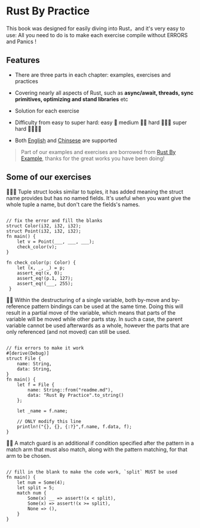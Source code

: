 # Rust By Practice
This book was designed for easily diving into Rust，and it's very easy to use: All you need to do is to make each exercise compile without ERRORS and Panics !
  
## Features

- There are three parts in each chapter: examples, exercises and practices
  
- Covering nearly all aspects of Rust, such as **async/await, threads, sync primitives, optimizing and stand libraries** etc
  
- Solution for each exercise
  
- Difficulty from easy to super hard: easy 🌟  medium 🌟🌟 hard 🌟🌟🌟  super hard 🌟🌟🌟🌟
  
- Both [English](https://practice.rs) and [Chinsese](https://zh.practice.rs) are supported

> Part of our examples and exercises are borrowed from [Rust By Example](https://github.com/rust-lang/rust-by-example), thanks for the great works you have been doing!

## Some of our exercises

🌟🌟🌟 Tuple struct looks similar to tuples, it has added meaning the struct name provides but has no named fields. It's useful when you want give the whole tuple a name, but don't care the fields's names.

```rust,editable

// fix the error and fill the blanks
struct Color(i32, i32, i32);
struct Point(i32, i32, i32);
fn main() {
    let v = Point(___, ___, ___);
    check_color(v);
}   

fn check_color(p: Color) {
    let (x, _, _) = p;
    assert_eq!(x, 0);
    assert_eq!(p.1, 127);
    assert_eq!(___, 255);
 }
```

🌟🌟 Within the destructuring of a single variable, both by-move and by-reference pattern bindings can be used at the same time. Doing this will result in a partial move of the variable, which means that parts of the variable will be moved while other parts stay. In such a case, the parent variable cannot be used afterwards as a whole, however the parts that are only referenced (and not moved) can still be used.
```rust,editable

// fix errors to make it work
#[derive(Debug)]
struct File {
    name: String,
    data: String,
}
fn main() {
    let f = File {
        name: String::from("readme.md"),
        data: "Rust By Practice".to_string()
    };

    let _name = f.name;

    // ONLY modify this line
    println!("{}, {}, {:?}",f.name, f.data, f);
} 
```

🌟🌟 A match guard is an additional if condition specified after the pattern in a match arm that must also match, along with the pattern matching, for that arm to be chosen.
```rust,editable

// fill in the blank to make the code work, `split` MUST be used
fn main() {
    let num = Some(4);
    let split = 5;
    match num {
        Some(x) __ => assert!(x < split),
        Some(x) => assert!(x >= split),
        None => (),
    }
}
```
